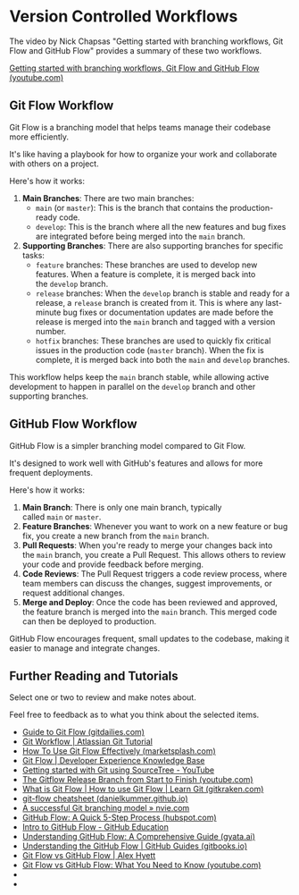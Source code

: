 # Version Controlled Workflows

The video by Nick Chapsas "Getting started with branching workflows, Git Flow and GitHub Flow" provides a summary of these two workflows.

[Getting started with branching workflows, Git Flow and GitHub Flow (youtube.com)](https://www.youtube.com/watch?v=gW6dFpTMk8s)


## Git Flow Workflow

Git Flow is a branching model that helps teams manage their codebase more efficiently. 

It's like having a playbook for how to organize your work and collaborate with others on a project. 

Here's how it works:

1. **Main Branches**: There are two main branches:
    - `main` (or `master`): This is the branch that contains the production-ready code.
    - `develop`: This is the branch where all the new features and bug fixes are integrated before being merged into the `main` branch.
2. **Supporting Branches**: There are also supporting branches for specific tasks:
    - `feature` branches: These branches are used to develop new features. When a feature is complete, it is merged back into the `develop` branch.
    - `release` branches: When the `develop` branch is stable and ready for a release, a `release` branch is created from it. This is where any last-minute bug fixes or documentation updates are made before the release is merged into the `main` branch and tagged with a version number.
    - `hotfix` branches: These branches are used to quickly fix critical issues in the production code (`master` branch). When the fix is complete, it is merged back into both the `main` and `develop` branches.

This workflow helps keep the `main` branch stable, while allowing active development to happen in parallel on the `develop` branch and other supporting branches.


## GitHub Flow Workflow

GitHub Flow is a simpler branching model compared to Git Flow. 

It's designed to work well with GitHub's features and allows for more frequent deployments. 

Here's how it works:

1. **Main Branch**: There is only one main branch, typically called `main` or `master`.
2. **Feature Branches**: Whenever you want to work on a new feature or bug fix, you create a new branch from the `main` branch.
3. **Pull Requests**: When you're ready to merge your changes back into the `main` branch, you create a Pull Request. This allows others to review your code and provide feedback before merging.
4. **Code Reviews**: The Pull Request triggers a code review process, where team members can discuss the changes, suggest improvements, or request additional changes.
5. **Merge and Deploy**: Once the code has been reviewed and approved, the feature branch is merged into the `main` branch. This merged code can then be deployed to production.

GitHub Flow encourages frequent, small updates to the codebase, making it easier to manage and integrate changes.

## Further Reading and Tutorials

Select one or two to review and make notes about.

Feel free to feedback as to what you think about the selected items.

- [Guide to Git Flow (gitdailies.com)](https://gitdailies.com/articles/git-flow-guide/)
- [Git Workflow | Atlassian Git Tutorial](https://www.atlassian.com/git/tutorials/comparing-workflows)
- [How To Use Git Flow Effectively (marketsplash.com)](https://marketsplash.com/tutorials/git/git-flow/)
- [Git Flow | Developer Experience Knowledge Base](https://developerexperience.io/articles/git-flow)
- [Getting started with Git using SourceTree - YouTube](https://www.youtube.com/playlist?list=PLpL2ONl1hMLtlY1Y7YJNcA5zumvaITLYs)
- [The Gitflow Release Branch from Start to Finish (youtube.com)](https://www.youtube.com/watch?v=rX80eKPdA28)
- [What is Git Flow | How to use Git Flow | Learn Git (gitkraken.com)](https://www.gitkraken.com/learn/git/git-flow)
- [git-flow cheatsheet (danielkummer.github.io)](https://danielkummer.github.io/git-flow-cheatsheet/)
- [A successful Git branching model » nvie.com](https://nvie.com/posts/a-successful-git-branching-model/)
- [GitHub Flow: A Quick 5-Step Process (hubspot.com)](https://blog.hubspot.com/website/github-flow)
- [Intro to GitHub Flow - GitHub Education](https://education.github.com/experiences/series_intro_github_flow)
- [Understanding GitHub Flow: A Comprehensive Guide (gyata.ai)](https://www.gyata.ai/github/github-flow/)
- [Understanding the GitHub Flow | GitHub Guides (gitbooks.io)](https://roachhd.gitbooks.io/github-guides/content/flow/flow.html)
- [Git Flow vs GitHub Flow | Alex Hyett](https://www.alexhyett.com/git-flow-github-flow/)
- [Git Flow vs GitHub Flow: What You Need to Know (youtube.com)](https://www.youtube.com/watch?v=hG_P6IRAjNQ&feature=youtu.be)
- 
- 